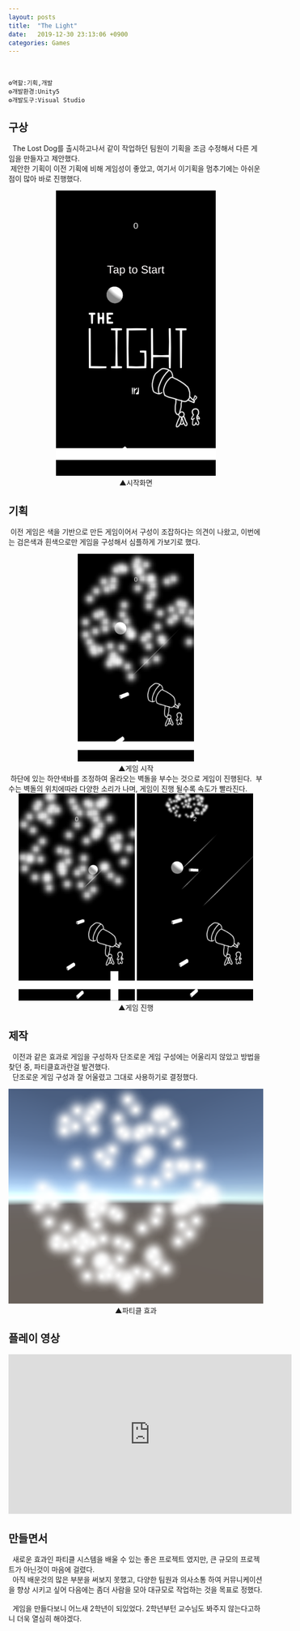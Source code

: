 ```yaml
---
layout: posts
title:  "The Light"
date:   2019-12-30 23:13:06 +0900
categories: Games
---
```

<br>

    ⚙️역할:기획,개발
    ⚙️개발환경:Unity5
    ⚙️개발도구:Visual Studio

구상
---
&nbsp; The Lost Dog를 출시하고나서 같이 작업하던 팀원이 기획을 조금 수정해서 다른 게임을 만들자고 제안했다.  
&nbsp;제안한 기획이 이전 기획에 비해 게임성이 좋았고, 여기서 이기획을 멈추기에는 아쉬운점이 많아 바로 진행했다.  


<center><img src="\assets\images\light_main.png" alt="light_main" style="zoom:55%;" /></center>

<center><figcaption>▲시작화면</figcaption></center>  

기획
---
&nbsp;이전 게임은 색을 기반으로 만든 게임이어서 구성이 조잡하다는 의견이 나왔고, 이번에는 검은색과 흰색으로만 게임을 구성해서 심플하게 가보기로 했다.

<center><img src="\assets\images\light_particle.png" alt="light_particle" style="zoom:40%;" /></center>

<center><figcaption>▲게임 시작</figcaption></center>
&nbsp;하단에 있는 하얀색바를 조정하여 올라오는 벽돌을 부수는 것으로 게임이 진행된다.  
&nbsp;부수는 벽돌의 위치에따라 다양한 소리가 나며, 게임이 진행 될수록 속도가 빨라진다.  

<center><img src="\assets\images\light_play2.png" alt="light_play2" style="zoom:40%;" />
<img src="\assets\images\light_play.png" alt="light_play" style="zoom:40%;" /></center>



<center><figcaption>▲게임 진행</figcaption></center>

제작
---
&nbsp; 이전과 같은 효과로 게임을 구성하자 단조로운 게임 구성에는 어울리지 않았고
방법을 찾던 중, 파티클효과란걸 발견했다.  
&nbsp; 단조로운 게임 구성과 잘 어울렸고 그대로 사용하기로 결정했다.  

<center><img src="\assets\images\particle.png" alt="story3" style="zoom:80%;" />
</center>

<center><figcaption>▲파티클 효과</figcaption></center>

플레이 영상
---
<iframe width="560" height="315" src="https://www.youtube.com/embed/eD2qxX_XZVI" frameborder="0" allow="accelerometer; autoplay; clipboard-write; encrypted-media; gyroscope; picture-in-picture" allowfullscreen></iframe> 

만들면서
---
&nbsp; 새로운 효과인 파티클 시스템을 배울 수 있는 좋은 프로젝트 였지만, 큰 규모의 프로젝트가 아닌것이 마음에 걸렸다.  
&nbsp; 아직 배운것의 많은 부분을 써보지 못했고, 다양한 팀원과 의사소통 하여 커뮤니케이션을 향상 시키고 싶어 다음에는 좀더 사람을 모아 대규모로 작업하는 것을 목표로 정했다.  
<br>
&nbsp; 게임을 만들다보니 어느새 2학년이 되있었다. 2학년부턴 교수님도 봐주지 않는다고하니 더욱 열심히 해야겠다.

